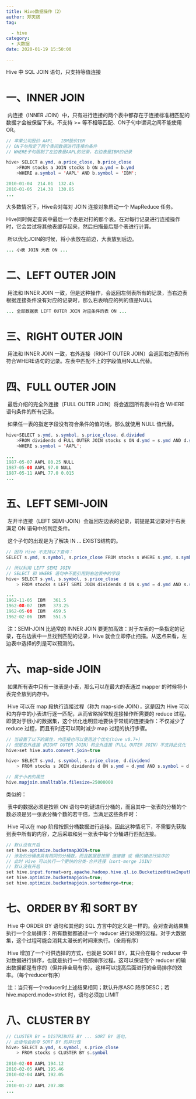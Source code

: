 ```yaml
---
title: Hive数据操作（2）
author: 郑天祺
tag:

  - hive
category:
  - 大数据
date: 2020-01-19 15:50:00

---
```


Hive 中 SQL  JOIN 语句，只支持等值连接

# 一、INNER JOIN

​	内连接（INNER JOIN）中，只有进行连接的两个表中都存在于连接标准相匹配的数据才会被保留下来。不支持 >= 等不相等匹配、ON子句中谓词之间不能使用OR。

```java
// 苹果公司股价 AAPL   IBM股价IBM
// ON子句指定了两个表间数据进行连接的条件
// WHERE子句限制了左边表是AAPL的记录，右边表是IBM的记录

hive> SELECT a.ymd, a.price_close, b.price_close
	>FROM stocks a JOIN stocks b ON a.ymd = b.ymd 
	>WHERE a.symbol = 'AAPL' AND b.symbol = 'IBM';

2010-01-04  214.01  132.45
2010-01-05  214.38  130.85
...
```

大多数情况下，Hive会对每对 JOIN 连接对象启动一个 MapReduce 任务。

​		Hive同时假定查询中最后一个表是对打的那个表。在对每行记录进行连接操作时，它会尝试将其他表缓存起来，然后扫描最后那个表进行计算。

​		所以优化JOIN的时候，将小表放在前边，大表放到后边。

```java
... 小表 JOIN 大表 ON ...
```

# 二、LEFT OUTER JOIN

​		用法和 INNER JOIN 一致，但是这种操作，会返回左侧表所有的记录，当右边表根据连接条件没有对应的记录时，那么右表响应的列的值是NULL

```java
... 全部数据表 LEFT OUTER JOIN 对应条件的表 ON ...
```

# 三、RIGHT OUTER JOIN

​		用法和 INNER JOIN 一致，右外连接（RIGHT OUTER JOIN）会返回右边表所有符合WHERE语句的记录。左表中匹配不上的字段值用NULL代替。

# 四、FULL OUTER JOIN

​		最后介绍的完全外连接（FULL OUTER JOIN）将会返回所有表中符合 WHERE 语句条件的所有记录。

​		如果任一表的指定字段没有符合条件的值的话，那么就使用 NULL 值代替。

```java
hive>SELECT s.ymd, s.symbol, s.price_close, d.divided
	>FROM dividends d FULL OUTER JOIN stocks s ON d.ymd = s.ymd AND d.symbol = s.symbol
	>WHERE s.symbol = 'AAPL';

...
1987-05-07 AAPL 80.25 NULL
1987-05-08 AAPL 97.0 NULL
1987-05-11 AAPL 77.0 0.015
...
```

# 五、LEFT SEMI-JOIN

​		左开半连接（LEFT SEMI-JOIN）会返回左边表的记录，前提是其记录对于右表满足 ON 语句中的判定条件。

​		这个子句的出现是为了解决 IN ... EXISTS结构的。

```java
// 因为 Hive 不支持以下查询：
SELECT s.ymd, s.symbol, s.price_close FROM stocks s WHERE s.ymd, s.symbol IN(SELECT d.yml, d.symbol FROM dividends d);

// 所以利用 LEFT SEMI JOIN
// SELECT 和 WHERE 语句中不能引用到右边表中的字段
hive> SELECT s.yml, s.symbol, s.price_close
    > FROM stocks s LEFT SEMI JOIN dividends d ON s.ymd = d.ymd AND s.symbol = d.symbol;

...
1962-11-05  IBM   361.5
1962-08-07	IBM   373.25
1962-05-08  IBM   459.5
1962-02-06  IBM   551.5
```

​		注：SEMI-JOIN 比通常的 INNER JOIN 要更加高效：对于左表的一条指定的记录，在右边表中一旦找到匹配的记录，Hive 就会立即停止扫描。从这点来看，左边表中选择的列是可以预测的。

# 六、map-side JOIN

​		如果所有表中只有一张表是小表，那么可以在最大的表通过 mapper 的时候将小表完全放到内存中。

​		Hive 可以在 map 段执行连接过程（称为 map-side JOIN），这是因为 Hive 可以和内存中的小表进行逐一匹配，从而省略掉常规连接操作所需要的 reduce 过程。即使对于很小的数据集，这个优化也明显地要快于常规的连接操作：不仅减少了 reduce 过程，而且有时还可以同时减少 map 过程的执行步骤。

```java
// 当设置了以下的属性，内连接也可以使用这个优化(hive v0.7+) 
// 但是右外连接（RIGHT OUTER JOIN）和全外连接（FULL OUTER JOIN）不支持此优化
hive>set hive.auto.convert.join=true

hive> SELECT s.ymd, s.symbol, s.price_close, d.dividend
    > FROM stocks s JOIN dividends d ON s.ymd = d.ymd AND s.symbol = d.symbol 	  > WHERE s.symbol = 'AAPL';

// 属于小表的属性
hive.mapjoin.smalltable.filesize=25000000
```

类似的：

​		表中的数据必须是按照 ON 语句中的键进行分桶的，而且其中一张表的分桶的个数必须是另一张表分桶个数的若干倍，当满足这些条件时：

​		Hive 可以在 map 阶段按照分桶数据进行连接。因此这种情况下，不需要先获取到表中所有的内容，之后采取和另一张表中每个分桶进行匹配连接。

```java
// 默认没有开启
set hive.optimize.bucketmapJOIN=true
// 涉及的分桶表具有相同的分桶数，而且数据是按照 连接键 或 桶的键进行排序的
// 此时 Hive 可以执行一个更快的分类-合并连接（sort-merge JOIN）
// 默认没有开启
set hive.input.format=org.apache.hadoop.hive.ql.io.BucketizedHiveInputFormat;
set hive.optimize.bucketmapjoin=true;
set hive.optimize.bucketmapjoin.sortedmerge=true;
```

# 七、ORDER BY 和 SORT BY

​		Hive 中 ORDER BY 语句和其他的 SQL 方言中的定义是一样的。会对查询结果集执行一个全局排序：所有数据都通过一个 reducer 进行处理的过程。对于大数据集，这个过程可能会消耗太漫长的时间来执行。（全局有序）

​		Hive 增加了一个可供选择的方式，也就是 SORT BY，其只会在每个 reducer 中对数据进行排序，也就是执行一个局部排序过程。这可以保证每个 reducer 的输出数据都是有序的（但并非全局有序）。这样可以提高后面进行的全局排序的效率。（每个reducer有序）

​		注：当只有一个reducer时上述结果相同；默认升序ASC  降序DESC；若hive.maperd.mode=strict 时，语句必须加 LIMIT

# 八、CLUSTER BY

```java
// CLUSTER BY = DISTRIBUTE BY ... SORT BY 语句。
// 此语句会剥夺 SORT BY 的并行性
hive> SELECT a.ymd, s.symbol, s.price_close
    > FROM stocks s CLUSTER BY s.symbol
    
2010-02-08 AAPL 194.12
2010-02-05 AAPL 195.46
2010-02-04 AAPL 192.05
...
2010-01-27 AAPL 207.88
...
```

